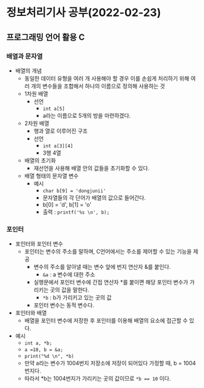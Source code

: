 # 정보처리기사 공부(2022-02-23)

## 프로그래밍 언어 활용 C

### 배열과 문자열

* 배열의 개념
  * 동일한 데이터 유형을 여러 개 사용해야 할 경우 이를 손쉽게 처리하기 위해 여러 개의 변수들을 조합해서 하나의 이름으로 정의해 사용하는 것
  * 1차원 배열 
    * 선언
      * `int a[5]`
      * a라는 이름으로 5개의 방을 마련하겠다.
  * 2차원 배열
    * 행과 열로 이루어진 구조
    * 선언
      * `int a[3][4]`
      * 3행 4열
  * 배열의 초기화
    * 재선언을 사용해 배열 안의 값들을 초기화할 수 있다.
  * 배열 형태의 문자열 변수
    * 예시
      * `char b[9] = 'dongjunii'`
      * 문자열들의 각 단어가 배열의 값으로 들어간다.
      * b[0] = 'd', b[1] = 'o'
      * 출력 : `printf('%s \n', b);`



### 포인터

* 포인터와 포인터 변수
  * 포인터는 변수의 주소를 말하며, C언어에서는 주소를 제어할 수 있는 기능을 제공
    * 변수의 주소를 알아낼 때는 변수 앞에 번지 연산자 &를 붙인다.
      * `&a` : a 변수에 대한 주소
    * 실행문에서 포인터 변수에 간접 연산자 *를 붙이면 해당 포인터 변수가 가리키는 곳의 값을 말한다.
      * `*b` : b가 가리키고 있는 곳의 값
    * 포인터 변수는 동적 변수다.
* 포인터와 배열
  * 배열을 포인터 변수에 저장한 후 포인터를 이용해 배열의 요소에 접근할 수 있다.
* 예시
  * `int a, *b;`
  * `a =10, b = &a;`
  * `print("%d \n", *b)`
  * 만약 a라는 변수가 1004번지 저장소에 저장이 되어있다 가정할 때, b = 1004번지다.
  * 따라서 *b는 1004번지가 가리키는 곳의 값이므로 `*b == 10` 이다.